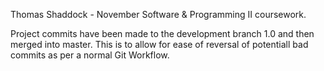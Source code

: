 Thomas Shaddock - November Software & Programming II coursework.

Project commits have been made to the development branch 1.0 and then merged into master. This is to allow for ease of reversal of potentiall bad commits as per a normal Git Workflow.